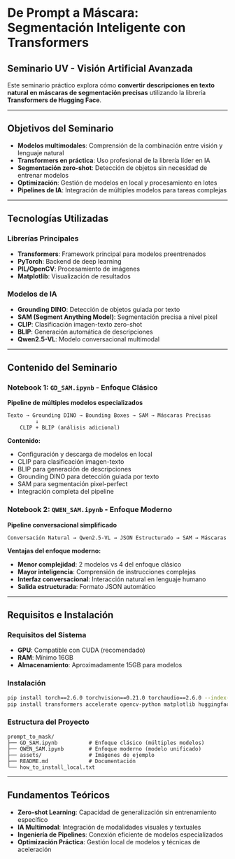 # De Prompt a Máscara: Segmentación Inteligente con Transformers

## Seminario UV - Visión Artificial Avanzada

Este seminario práctico explora cómo **convertir descripciones en texto natural en máscaras de segmentación precisas** utilizando la librería **Transformers de Hugging Face**.

---

## Objetivos del Seminario

- **Modelos multimodales**: Comprensión de la combinación entre visión y lenguaje natural
- **Transformers en práctica**: Uso profesional de la librería líder en IA
- **Segmentación zero-shot**: Detección de objetos sin necesidad de entrenar modelos
- **Optimización**: Gestión de modelos en local y procesamiento en lotes
- **Pipelines de IA**: Integración de múltiples modelos para tareas complejas

---

## Tecnologías Utilizadas

### Librerías Principales
- **Transformers**: Framework principal para modelos preentrenados
- **PyTorch**: Backend de deep learning
- **PIL/OpenCV**: Procesamiento de imágenes
- **Matplotlib**: Visualización de resultados

### Modelos de IA
- **Grounding DINO**: Detección de objetos guiada por texto
- **SAM (Segment Anything Model)**: Segmentación precisa a nivel píxel  
- **CLIP**: Clasificación imagen-texto zero-shot
- **BLIP**: Generación automática de descripciones
- **Qwen2.5-VL**: Modelo conversacional multimodal

---

## Contenido del Seminario

### Notebook 1: `GD_SAM.ipynb` - Enfoque Clásico
**Pipeline de múltiples modelos especializados**

```
Texto → Grounding DINO → Bounding Boxes → SAM → Máscaras Precisas
         ↓
    CLIP + BLIP (análisis adicional)
```

**Contenido:**
- Configuración y descarga de modelos en local
- CLIP para clasificación imagen-texto
- BLIP para generación de descripciones  
- Grounding DINO para detección guiada por texto
- SAM para segmentación pixel-perfect
- Integración completa del pipeline

### Notebook 2: `QWEN_SAM.ipynb` - Enfoque Moderno
**Pipeline conversacional simplificado**

```
Conversación Natural → Qwen2.5-VL → JSON Estructurado → SAM → Máscaras
```

**Ventajas del enfoque moderno:**
- **Menor complejidad**: 2 modelos vs 4 del enfoque clásico
- **Mayor inteligencia**: Comprensión de instrucciones complejas
- **Interfaz conversacional**: Interacción natural en lenguaje humano
- **Salida estructurada**: Formato JSON automático

---

## Requisitos e Instalación

### Requisitos del Sistema
- **GPU**: Compatible con CUDA (recomendado)
- **RAM**: Mínimo 16GB
- **Almacenamiento**: Aproximadamente 15GB para modelos

### Instalación
```bash
pip install torch==2.6.0 torchvision==0.21.0 torchaudio==2.6.0 --index-url https://download.pytorch.org/whl/cu124
pip install transformers accelerate opencv-python matplotlib huggingface_hub[hf_xet] qwen-vl-utils ipykernel ipywidgets
```

### Estructura del Proyecto
```
prompt_to_mask/
├── GD_SAM.ipynb          # Enfoque clásico (múltiples modelos)
├── QWEN_SAM.ipynb        # Enfoque moderno (modelo unificado)
├── assets/               # Imágenes de ejemplo
├── README.md             # Documentación
└── how_to_install_local.txt
```

---

## Fundamentos Teóricos
- **Zero-shot Learning**: Capacidad de generalización sin entrenamiento específico
- **IA Multimodal**: Integración de modalidades visuales y textuales  
- **Ingeniería de Pipelines**: Conexión eficiente de modelos especializados
- **Optimización Práctica**: Gestión local de modelos y técnicas de aceleración

